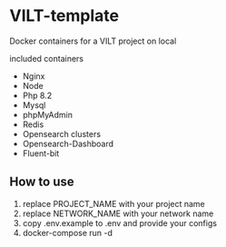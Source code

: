 # VILT-template

Docker containers for a VILT project on local

included containers

* Nginx
* Node
* Php 8.2
* Mysql
* phpMyAdmin
* Redis
* Opensearch clusters
* Opensearch-Dashboard
* Fluent-bit

## How to use

1. replace PROJECT_NAME with your project name
2. replace NETWORK_NAME with your network name
3. copy .env.example to .env and provide your configs
4. docker-compose run -d 


